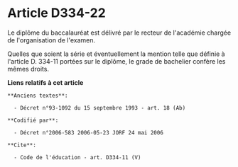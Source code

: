 # Article D334-22

Le diplôme du baccalauréat est délivré par le recteur de l'académie chargée de l'organisation de l'examen. 

Quelles que soient la série et éventuellement la mention telle que définie à l'article D. 334-11 portées sur le diplôme, le
grade de bachelier confère les mêmes droits.

**Liens relatifs à cet article**

	**Anciens textes**:

	  - Décret n°93-1092 du 15 septembre 1993 - art. 18 (Ab)

	**Codifié par**:

	  - Décret n°2006-583 2006-05-23 JORF 24 mai 2006

	**Cite**:

	  - Code de l'éducation - art. D334-11 (V)
